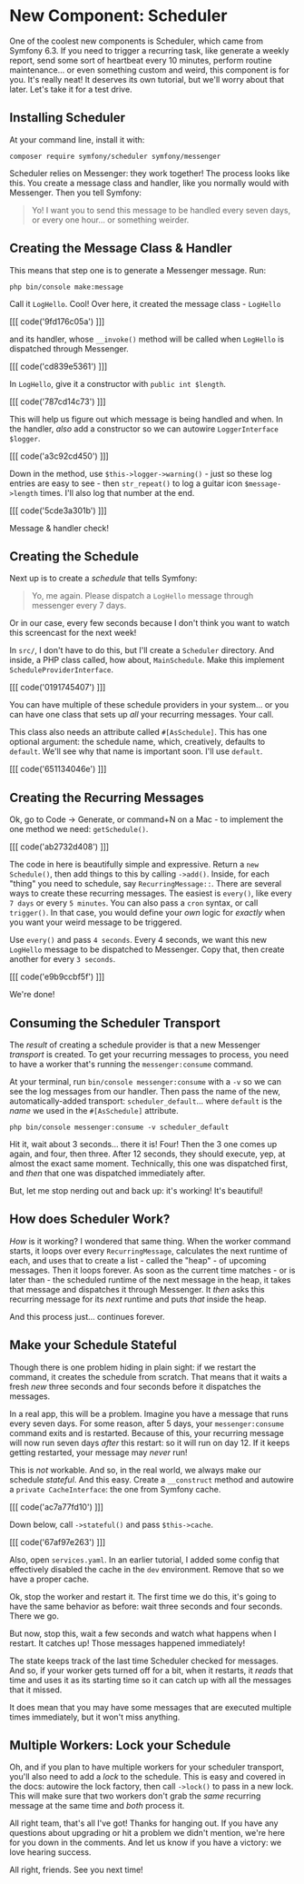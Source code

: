 # New Component: Scheduler

One of the coolest new components is Scheduler, which came from Symfony 6.3. If you
need to trigger a recurring task, like generate a weekly report, send some sort
of heartbeat every 10 minutes, perform routine maintenance... or even something
custom and weird, this component is for you. It's really neat! It deserves its
own tutorial, but we'll worry about that later. Let's take it for a test drive.

## Installing Scheduler

At your command line, install it with:

```terminal
composer require symfony/scheduler symfony/messenger
```

Scheduler relies on Messenger: they work together! The process looks like this. You
create a message class and handler, like you normally would with
Messenger. Then you tell Symfony:

> Yo! I want you to send this message to be handled every seven days, or every
> one hour... or something weirder.

## Creating the Message Class & Handler

This means that step one is to generate a Messenger message. Run:

```terminal
php bin/console make:message
```

Call it `LogHello`. Cool! Over here, it created the message class - `LogHello` 

[[[ code('9fd176c05a') ]]]

and its handler, whose `__invoke()` method will be called when `LogHello` is dispatched
through Messenger.

[[[ code('cd839e5361') ]]]

In `LogHello`, give it a constructor with `public int $length`. 

[[[ code('787cd14c73') ]]]

This will help us figure out which message is being handled and when. In the handler, 
*also* add a constructor so we can autowire `LoggerInterface $logger`.

[[[ code('a3c92cd450') ]]]

Down in the method, use `$this->logger->warning()` - just so these log entries
are easy to see - then `str_repeat()` to log a guitar icon `$message->length`
times. I'll also log that number at the end.

[[[ code('5cde3a301b') ]]]

Message & handler check!

## Creating the Schedule

Next up is to create a *schedule* that tells Symfony:

> Yo, me again. Please dispatch a `LogHello` message through messenger every
> 7 days.

Or in our case, every few seconds because I don't think you want to watch this
screencast for the next week! 

In `src/`, I don't have to do this, but I'll create a `Scheduler` directory.
And inside, a PHP class called, how about, `MainSchedule`. Make this implement
`ScheduleProviderInterface`.

[[[ code('0191745407') ]]]

You can have multiple of these schedule providers in your system... or you can
have one class that sets up *all* your recurring messages. Your call.

This class also needs an attribute called `#[AsSchedule]`. This has one optional
argument: the schedule name, which, creatively, defaults to `default`. We'll see
why that name is important soon. I'll use `default`.

[[[ code('651134046e') ]]]

## Creating the Recurring Messages

Ok, go to Code -> Generate, or command+N on a Mac - to implement the one method we
need: `getSchedule()`. 

[[[ code('ab2732d408') ]]]

The code in here is beautifully simple and expressive.
Return a `new Schedule()`, then add things to this by calling `->add()`.
Inside, for each "thing" you need to schedule, say `RecurringMessage::`.
There are several ways to create these recurring messages. The easiest is `every()`,
like every `7 days` or every `5 minutes`. You can also pass a `cron` syntax,
or call `trigger()`. In that case, you would define your *own* logic
for *exactly* when you want your weird message to be triggered.

Use `every()` and pass `4 seconds`. Every 4 seconds, we want this
new `LogHello` message to be dispatched to Messenger. Copy that, then create
another for every `3 seconds`.

[[[ code('e9b9ccbf5f') ]]]

We're done!

## Consuming the Scheduler Transport

The *result* of creating a schedule provider is that a new Messenger *transport*
is created. To get your recurring messages to process, you need to have a worker
that's running the `messenger:consume` command.

At your terminal, run `bin/console messenger:consume` with a `-v` so we can see
the log messages from our handler. Then pass the name of the new, automatically-added
transport: `scheduler_default`... where `default` is the *name* we used in the
`#[AsSchedule]` attribute.

```terminal-silent
php bin/console messenger:consume -v scheduler_default
```

Hit it, wait about 3 seconds... there it is! Four! Then the 3 one comes up again,
and four, then three. After 12 seconds, they should execute, yep, at almost
the exact same moment. Technically, this one was dispatched first, and *then* that
one was dispatched immediately after.

But, let me stop nerding out and back up: it's working! It's beautiful!

## How does Scheduler Work?

*How* is it working? I wondered that same thing. When the worker command starts,
it loops over every `RecurringMessage`, calculates the next runtime of each,
and uses that to create a list - called the "heap" - of upcoming messages. Then it
loops forever. As soon as the current time matches - or is later than - the scheduled
runtime of the next message in the heap, it takes that message and dispatches it
through Messenger. It *then* asks this recurring message for its *next* runtime and
puts *that* inside the heap.

And this process just... continues forever.

## Make your Schedule Stateful

Though there is one problem hiding in plain sight: if we restart the command, it
creates the schedule from scratch. That means that it waits a fresh *new* three
seconds and four seconds before it dispatches the messages.

In a real app, this will be a problem. Imagine you have a message that runs every
seven days. For some reason, after 5 days, your `messenger:consume` command
exits and is restarted. Because of this, your recurring message will now run
seven days *after* this restart: so it will run on day 12. If it keeps getting
restarted, your message may *never* run!

This is *not* workable. And so, in the real world, we always make our schedule
*stateful*. And this easy. Create a `__construct` method and autowire a
`private CacheInterface`: the one from Symfony cache.

[[[ code('ac7a77fd10') ]]]

Down below, call `->stateful()` and pass `$this->cache`.

[[[ code('67af97e263') ]]]

Also, open `services.yaml`. In an earlier tutorial, I added some config that
effectively disabled the cache in the `dev` environment. Remove that so we have
a proper cache.

Ok, stop the worker and restart it. The first time we do this, it's
going to have the same behavior as before: wait three seconds and four seconds.
There we go.

But now, stop this, wait a few seconds and watch what happens when I restart. It
catches up! Those messages happened immediately!

The state keeps track of the last time Scheduler checked for messages. And so,
if your worker gets turned off for a bit, when it restarts, it *reads* that time
and uses it as its starting time so it can catch up with all the messages that it
missed.

It does mean that you may have some messages that are executed multiple times
immediately, but it won't miss anything.

## Multiple Workers: Lock your Schedule

Oh, and if you plan to have multiple workers for your scheduler transport, you'll
also need to add a *lock* to the schedule. This is easy and covered in the docs:
autowire the lock factory, then call `->lock()` to pass in a new lock. This will
make sure that two workers don't grab the *same* recurring message at the same time
and *both* process it.

All right team, that's all I've got! Thanks for hanging out. If you have any questions
about upgrading or hit a problem we didn't mention, we're here for you down in the
comments. And let us know if you have a victory: we love hearing success.

All right, friends. See you next time!
